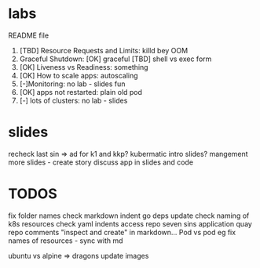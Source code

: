# labs
README file

1. [TBD] Resource Requests and Limits: killd bey OOM
2. Graceful Shutdown: 
    [OK] graceful
    [TBD] shell vs exec form
3. [OK] Liveness vs Readiness: something
4. [OK] How to scale apps: autoscaling
5. [-]Monitoring: no lab - slides fun
6. [OK] apps not restarted: plain old pod
7. [-] lots of clusters: no lab - slides

# slides
recheck
last sin => ad for k1 and kkp?
kubermatic intro slides?
mangement more slides - create story
discuss app in slides and code

# TODOS
fix folder names
check markdown indent
go deps update
check naming of k8s resources
check yaml indents
access repo seven sins application quay repo
comments "inspect and create" in markdown...
Pod vs pod eg
fix names of resources - sync with md

ubuntu vs alpine => dragons
update images
